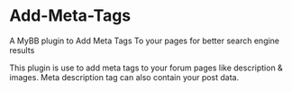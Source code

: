 # Add-Meta-Tags
A MyBB plugin to Add Meta Tags To your pages for better search engine results

This plugin is use to add meta tags to your forum pages like description & images. Meta description tag can also contain your post data.
